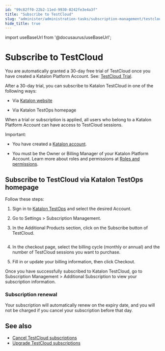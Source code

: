 ```yaml
---
id: "99c82ff0-22b2-11ed-9930-0242fe3e4a3f"
title: "Subscribe to TestCloud"
slug: "administer/administration-tasks/subscription-management/testcloud-subscription/subscribe-to-testcloud"
hide_title: true
---
```

import useBaseUrl from '@docusaurus/useBaseUrl';


# <a id="id" class="anchor_top_offset"/><a id="ariaid-title1" class="anchor_top_offset"/>Subscribe to TestCloud

<p xmlns="http://www.w3.org/1999/xhtml" className="p">You are automatically granted a 30-day free trial of   TestCloud once you have created a <span className="ph">Katalon Platform</span> Account. See: <a className="xref" href="/administer/katalon-platform-packages/testcloud-feature-comparison#id_2">TestCloud     Trial</a>.</p> 
<div xmlns="http://www.w3.org/1999/xhtml" className="p">After a 30-day trial, you can subscribe to <span className="ph">Katalon TestCloud</span> in
  one of the following ways: <ul className="ul"><li className="li"><p className="p">Via <a className="xref j-external-link" href="https://katalon.com/pricing/" target="_blank">Katalon website</a></p></li><li className="li"><p className="p">Via <span className="ph">Katalon TestOps</span> homepage</p></li></ul></div>
<p xmlns="http://www.w3.org/1999/xhtml" className="p">When a trial or subscription is applied, all users who belong to a <span className="ph">Katalon Platform</span> Account can have access to <span className="ph">TestCloud</span> sessions.</p> 
<div xmlns="http://www.w3.org/1999/xhtml" className="note important note_important"><span className="note__title">Important:</span> 
  <ul className="ul"><li className="li"><p className="p">You have created a <a className="xref j-external-link" href="https://www.katalon.com/sign-up/" target="_blank">Katalon account</a>. </p></li><li className="li"><p className="p">You
        must be the Owner or Billing Manager of your <span className="ph">Katalon Platform</span> Account.
        Learn more about roles and permissions at <a className="xref" href="/administer/administration-roles/administrative-roles-and-permissions">Roles
          and permissions</a>.</p></li></ul>
</div>

## <a id="id_4" class="anchor_top_offset"/>Subscribe to <span xmlns="http://www.w3.org/1999/xhtml" className="ph">TestCloud</span>  via <span xmlns="http://www.w3.org/1999/xhtml" className="ph">Katalon TestOps</span>  homepage

<p xmlns="http://www.w3.org/1999/xhtml" className="p">Follow these steps:</p> 
<ol xmlns="http://www.w3.org/1999/xhtml" className="ol"><li className="li">     <p className="p">Sign in to <a className="xref j-external-link" href="https://testops.katalon.io/login" target="_blank">Katalon         TestOps</a> and select the desired Account.</p>   </li><li className="li">     <p className="p">Go to <span className="ph uicontrol">Settings</span> &gt; <span className="ph uicontrol">Subscription         Management</span>.</p>   </li><li className="li">     <p className="p">In the <span className="ph uicontrol">Additional Products</span> section, click on the <span className="ph uicontrol">Subscribe</span> button of TestCloud.</p><p className="p"><img className="image" width={700} src={useBaseUrl("/0c3a5de0-34da-11ed-9930-0242fe3e4a3f.png")} alt /></p></li><li className="li"><p className="p">In the checkout page, select the billing cycle (monthly or annual) and the number of <span className="ph">TestCloud</span> sessions you want to purchase.</p>   </li><li className="li"><p className="p">Fill in or update your billing information, then click <span className="ph uicontrol">Checkout</span>.</p></li></ol> 
<p xmlns="http://www.w3.org/1999/xhtml" className="p">Once you have successfully subscribed to <span className="ph">Katalon TestCloud</span>, go to  <span className="ph uicontrol">Subscription Management</span>  &gt; <span className="ph uicontrol">Additional Subscription</span> to view your subscription information.</p> 
      

### <a id="id_6" class="anchor_top_offset"/>Subscription renewal

      
        
<p xmlns="http://www.w3.org/1999/xhtml" className="p">Your subscription will automatically renew on the expiry date,   and you will not be charged if you cancel your subscription before   that day.</p> 
      
    
    

## <a id="id_7" class="anchor_top_offset"/>See also

    
      
<ul xmlns="http://www.w3.org/1999/xhtml" className="ul">   <li className="li">     <a className="xref" href="/administer/administration-tasks/subscription-management/testcloud-subscription/cancel-testcloud-subscriptions">Cancel       TestCloud subscriptions</a>   </li>   <li className="li">     <a className="xref" href="/administer/administration-tasks/subscription-management/testcloud-subscription/upgrade-subscriptions">Upgrade       TestCloud subscriptions</a>   </li> </ul> 
    
  

